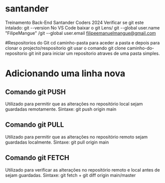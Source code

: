 # santander
Treinamento Back-End Santander Coders 2024 Verificar se git este intalado: git --version No VS Code baixar o git Lens/ git --global user.name "FilipeMangue" /git --global user.email filipeemanuelmangue@gmail.com

#Respositorios do Git
cd caminho-pasta para aceder a pasta e depois para clonar o projecto/respositorio git usar o comando git clone caminho-do-repositorio git init para iniciar um repositorio atraves de uma pasta simples.

# Adicionando uma linha nova

## Comando git PUSH
Utilizado para permitir que as alterações no repositório local sejam guardadas remotamente.
Sintaxe: git push origin main

## Comando git PULL
Utilizado para permitir que as alterações no repositório remoto sejam guardadas localmente.
Sintaxe: git pull origin main

## Comando git FETCH
Utilizado para verificar as alterações no repositório remoto e local antes de sejam guardadas.
Sintaxe: git fetch + git diff origin main/master
